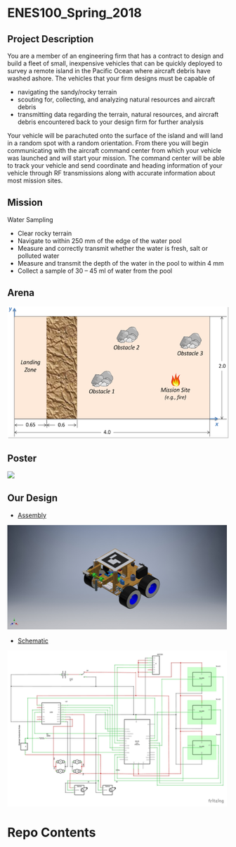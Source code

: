 # ENES100_Spring_2018
## Project Description

You are a member of an engineering firm that has a contract to design and build a fleet of small, inexpensive vehicles that can be quickly deployed to survey a remote island in the Pacific Ocean where aircraft debris have washed ashore.  The vehicles that your firm designs must be capable of 
* navigating the sandy/rocky terrain
* scouting for, collecting, and analyzing natural resources and aircraft debris
* transmitting data regarding the terrain, natural resources, and aircraft debris encountered back to your design firm for further analysis

Your vehicle will be parachuted onto the surface of the island and will land in a random spot with a random orientation.  From there you will begin communicating with the aircraft command center from which your vehicle was launched and will start your mission.  The command center will be able to track your vehicle and send coordinate and heading information of your vehicle through RF transmissions along with accurate information about most mission sites. 

## Mission
Water Sampling
* Clear rocky terrain
* Navigate to within 250 mm of the edge of the water pool
* Measure and correctly transmit whether the water is fresh, salt or polluted water	
* Measure and transmit the depth of the water in the pool to within 4 mm	
* Collect a sample of 30 – 45 ml of water from the pool	

## Arena 
<img src = "https://github.com/yuchenzhou8/ENES100_Spring_2018/blob/main/Arena.png"><br /> 

## Poster
<img src = "https://github.com/yuchenzhou8/ENES100_Spring_2018/blob/main/Final%20Poster.jpg" width = '800'><br /> 

## Our Design
* [Assembly](https://github.com/yuchenzhou8/ENES100_Spring_2018/blob/main/Final%20assembly.pdf)

<img src = "https://github.com/yuchenzhou8/ENES100_Spring_2018/blob/main/Final%20assembly.jpg" width = "500"><br /> 
* [Schematic](https://github.com/yuchenzhou8/ENES100_Spring_2018/blob/main/final%20circuit_schem.pdf)

<img src = "https://github.com/yuchenzhou8/ENES100_Spring_2018/blob/main/final%20circuit_schem.jpg" width = '500'><br />


# Repo Contents
